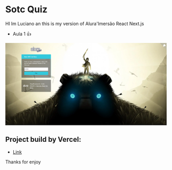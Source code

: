 # Sotc Quiz

HI Im Luciano an this is my version of Alura'Imersão React Next.js

- Aula 1 :+1: 

![Project Image](/_docs/capa.png)

## Project build by Vercel:

- [Link](https://sotc-quiz.lucianowribeiro.vercel.app/)

Thanks for enjoy
